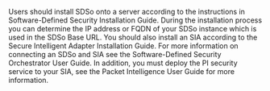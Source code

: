 Users should install SDSo onto a server according to the instructions in Software-Defined Security Installation Guide. During the installation process you can determine the IP address or FQDN of your SDSo instance which is used in the SDSo Base URL. You should also install an SIA according to the Secure Intelligent Adapter Installation Guide. For more information on connecting an SDSo and SIA see the Software-Defined Security Orchestrator User Guide. In addition, you must deploy the PI security service to your SIA, see the Packet Intelligence User Guide for more information.